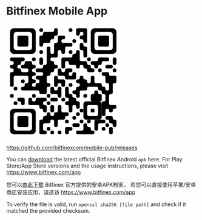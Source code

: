 # Bitfinex Mobile App

![](https://github.com/bitfinexcom/mobile-pub/blob/master/bitfinex_qrcode.svg)

https://github.com/bitfinexcom/mobile-pub/releases

You can [download](https://github.com/bitfinexcom/mobile-pub/releases) the latest official Bitfinex Android `apk` here.
For Play Store/App Store versions and the usage instructions, please visit https://www.bitfinex.com/app

您可以[由此下载](https://github.com/bitfinexcom/mobile-pub/releases) Bitfinex 官方提供的安卓APK档案。
若您可以直接使用苹果/安卓商店安装应用，请造访 https://www.bitfinex.com/app

To verify the file is valid, run `openssl sha256 [file path]` and check if it matched the provided checksum.
